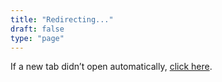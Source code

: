 ```yaml
---
title: "Redirecting..."
draft: false
type: "page"
---
```


<script>
  window.onload = function() {
    window.open("https://scholar.google.com/citations?user=v6YV1EcAAAAJ&hl=en", "_blank");
  };
</script>

<p>If a new tab didn’t open automatically, <a href="https://scholar.google.com/citations?user=v6YV1EcAAAAJ&hl=en" target="_blank" rel="noopener noreferrer">click here</a>.</p>

